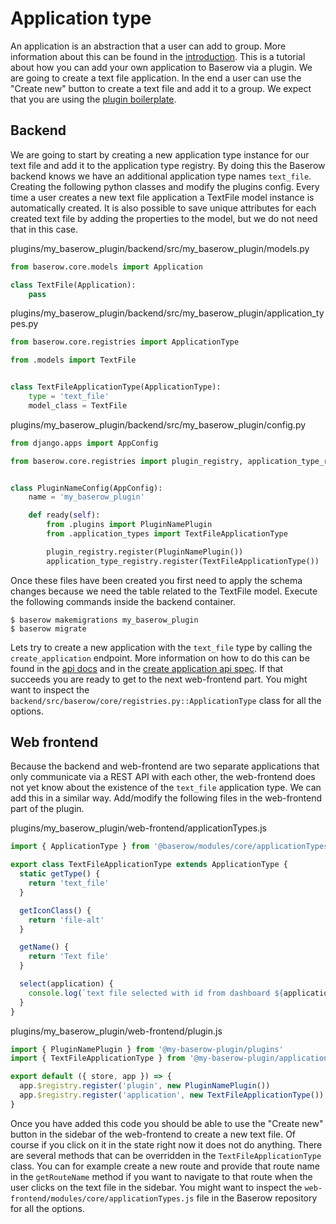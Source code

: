 # Application type

An application is an abstraction that a user can add to group. More information about 
this can be found in the [introduction](../getting-started/introduction.md). This is a
tutorial about how you can add your own application to Baserow via a plugin. We are 
going to create a text file application. In the end a user can use the "Create new" 
button to create a text file and add it to a group. We expect that you are using the
[plugin boilerplate](./boilerplate.md).

## Backend

We are going to start by creating a new application type instance for our text file and
add it to the application type registry. By doing this the Baserow backend knows we 
have an additional application type names `text_file`. Creating the following python 
classes and modify the plugins config. Every time a user creates a new text file 
application a TextFile model instance is automatically created. It is also possible to 
save unique attributes for each created text file by adding the properties to the 
model, but we do not need that in this case.

plugins/my_baserow_plugin/backend/src/my_baserow_plugin/models.py
```python
from baserow.core.models import Application

class TextFile(Application):
    pass
```

plugins/my_baserow_plugin/backend/src/my_baserow_plugin/application_types.py
```python
from baserow.core.registries import ApplicationType

from .models import TextFile


class TextFileApplicationType(ApplicationType):
    type = 'text_file'
    model_class = TextFile
```

plugins/my_baserow_plugin/backend/src/my_baserow_plugin/config.py
```python
from django.apps import AppConfig

from baserow.core.registries import plugin_registry, application_type_registry


class PluginNameConfig(AppConfig):
    name = 'my_baserow_plugin'

    def ready(self):
        from .plugins import PluginNamePlugin
        from .application_types import TextFileApplicationType

        plugin_registry.register(PluginNamePlugin())
        application_type_registry.register(TextFileApplicationType())
```

Once these files have been created you first need to apply the schema changes because 
we need the table related to the TextFile model. Execute the following commands inside 
the backend container.

```
$ baserow makemigrations my_baserow_plugin
$ baserow migrate 
```

Lets try to create a new application with the `text_file` type by calling the 
`create_application` endpoint. More information on how to do this can be found in the
[api docs](../getting-started/api.md) and in the 
[create application api spec](https://api.baserow.io/api/redoc/#operation/create_application).
If that succeeds you are ready to get to the next web-frontend part. You might want to 
inspect the `backend/src/baserow/core/registries.py::ApplicationType` class for all the
options.

## Web frontend

Because the backend and web-frontend are two separate applications that only 
communicate via a REST API with each other, the web-frontend does not yet know about 
the existence of the `text_file` application type. We can add this in a similar way.
Add/modify the following files in the web-frontend part of the plugin.

plugins/my_baserow_plugin/web-frontend/applicationTypes.js
```javascript
import { ApplicationType } from '@baserow/modules/core/applicationTypes'

export class TextFileApplicationType extends ApplicationType {
  static getType() {
    return 'text_file'
  }

  getIconClass() {
    return 'file-alt'
  }

  getName() {
    return 'Text file'
  }

  select(application) {
    console.log(`text file selected with id from dashboard ${application.id}`)
  }
}
```

plugins/my_baserow_plugin/web-frontend/plugin.js
```javascript
import { PluginNamePlugin } from '@my-baserow-plugin/plugins'
import { TextFileApplicationType } from '@my-baserow-plugin/applicationTypes'

export default ({ store, app }) => {
  app.$registry.register('plugin', new PluginNamePlugin())
  app.$registry.register('application', new TextFileApplicationType())
}
```

Once you have added this code you should be able to use the "Create new" button in the
sidebar of the web-frontend to create a new text file. Of course if you click on it in 
the state right now it does not do anything. There are several methods that can 
be overridden in the `TextFileApplicationType` class. You can for example create a new 
route and provide that route name in the `getRouteName` method if you want to navigate 
to that route when the user clicks on the text file in the sidebar. You might want to 
inspect the `web-frontend/modules/core/applicationTypes.js` file in the Baserow 
repository for all the options.
